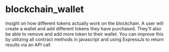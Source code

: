 # blockchain_wallet
Insight on how different tokens actually work on the blockchain. A user will create a wallet and add different tokens they have purchased. They'll also be able to remove and add more token to their wallet. You can improve this by utilizing all contract methods in javascript and using ExpressJs to return 
results via an API call
